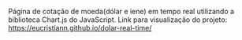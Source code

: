 Página de cotação de moeda(dólar e iene) em tempo real utilizando a biblioteca Chart.js do JavaScript.
Link para visualização do projeto: https://eucristiann.github.io/dolar-real-time/
